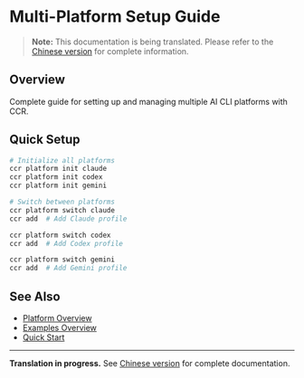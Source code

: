 # Multi-Platform Setup Guide

> **Note:** This documentation is being translated. Please refer to the [Chinese version](../examples/multi-platform-setup) for complete information.

## Overview

Complete guide for setting up and managing multiple AI CLI platforms with CCR.

## Quick Setup

```bash
# Initialize all platforms
ccr platform init claude
ccr platform init codex
ccr platform init gemini

# Switch between platforms
ccr platform switch claude
ccr add  # Add Claude profile

ccr platform switch codex
ccr add  # Add Codex profile

ccr platform switch gemini
ccr add  # Add Gemini profile
```

## See Also

- [Platform Overview](../platforms/)
- [Examples Overview](./index)
- [Quick Start](../quick-start)

---

**Translation in progress.** See [Chinese version](../examples/multi-platform-setup) for complete documentation.
